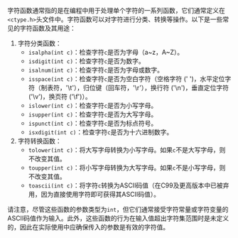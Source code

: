 字符函数通常指的是在编程中用于处理单个字符的一系列函数，它们通常定义在`<ctype.h>`头文件中。字符函数可以对字符进行分类、转换等操作。以下是一些常见的字符函数及其用途：

1. 字符分类函数：
   - `isalpha(int c)`：检查字符`c`是否为字母（a~z，A~Z）。
   - `isdigit(int c)`：检查字符`c`是否为数字。
   - `isalnum(int c)`：检查字符`c`是否为字母或数字。
   - `isspace(int c)`：检查字符`c`是否为空白字符（空格字符 (' ')，水平定位字符（制表符，'\t'），归位键（回车符，'\r'），换行符 ('\n')，垂直定位字符 ('\v')，换页符 ('\f')）。
   - `islower(int c)`：检查字符`c`是否为小写字母。
   - `isupper(int c)`：检查字符`c`是否为大写字母。
   - `ispunct(int c)`：检查字符`c`是否为标点符号。
   - `isxdigit(int c)`：检查字符`c`是否为十六进制数字。
2. 字符转换函数：
   - `tolower(int c)`：将大写字母转换为小写字母。如果`c`不是大写字母，则不改变其值。
   - `toupper(int c)`：将小写字母转换为大写字母。如果`c`不是小写字母，则不改变其值。
   - `toascii(int c)`：将字符`c`转换为ASCII码值（在C99及更高版本中已被弃用，因为直接使用字符即可获得其ASCII码值）。

请注意，尽管这些函数的参数类型为`int`，但它们通常接受字符常量或字符变量的ASCII码值作为输入。此外，这些函数的行为在输入值超出字符集范围时是未定义的，因此在实际使用中应确保传入的参数是有效的字符值。